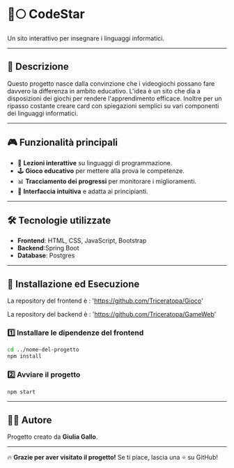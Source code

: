 # 🔮🌕 CodeStar

 Un sito interattivo per insegnare i linguaggi informatici.

---

## 🌟 Descrizione
Questo progetto nasce dalla convinzione che i videogiochi possano fare davvero la differenza in ambito educativo. L'idea è un sito che dia a disposizioni dei giochi per rendere l'apprendimento 
efficace. Inoltre per un ripasso costante creare card con spiegazioni semplici su vari componenti dei linguaggi informatici.

---

## 🎮 Funzionalità principali
- 📖 **Lezioni interattive** su linguaggi di programmazione.
- 🕹 **Gioco educativo** per mettere alla prova le competenze.
- 📊 **Tracciamento dei progressi** per monitorare i miglioramenti.
- 🎨 **Interfaccia intuitiva** e adatta ai principianti.

---

## 🛠 Tecnologie utilizzate
- **Frontend**: HTML, CSS, JavaScript, Bootstrap
- **Backend**:Spring Boot
- **Database**: Postgres

---

## 🚀 Installazione ed Esecuzione

La repository del frontend è : 'https://github.com/Triceratopa/Gioco'

La repository del backend è : 'https://github.com/Triceratopa/GameWeb'

### 1️⃣ Installare le dipendenze del frontend
```bash
cd ../nome-del-progetto
npm install
```
### 2️⃣ Avviare il progetto
```bash
npm start
```

---


## 👩‍💻 Autore
Progetto creato da **Giulia Gallo**.

---


🔥 **Grazie per aver visitato il progetto!** Se ti piace, lascia una ⭐ su GitHub!

